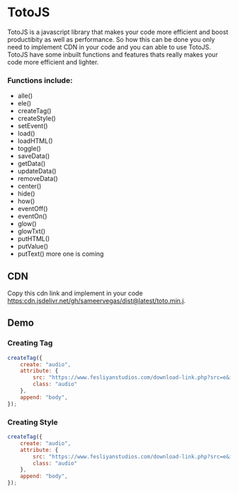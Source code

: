 # TotoJS
TotoJS is a javascript library that makes your code more
efficient and boost productibity as well as performance.
So how this can be done you only need to implement CDN in your code and you can able to use TotoJS.
TotoJS have some inbuilt functions and features thats really makes your code more efficient and lighter.
### Functions include:
- alle()
- ele()
- createTag()
- createStyle()
- setEvent()
- load()
- loadHTML()
- toggle()
- saveData()
- getData()
- updateData()
- removeData()
- center()
- hide()
- how()
- eventOff()
- eventOn()
- glow()
- glowTxt()
- putHTML()
- putValue()
- putText()
more one is coming
## CDN 
Copy this cdn link and implement in your code [https:cdn.jsdelivr.net/gh/sameervegas/dist@latest/toto.min.j](https:cdn.jsdelivr.net/gh/sameervegas/dist@latest/toto.min.js).

## Demo
### Creating Tag
```javascript
createTag({
    create: "audio",
    attribute: {
        src: "https://www.fesliyanstudios.com/download-link.php?src=e&id=215",
        class: "audio"
    },
    append: "body",
});
```
### Creating Style
```javascript
createTag({
    create: "audio",
    attribute: {
        src: "https://www.fesliyanstudios.com/download-link.php?src=e&id=215",
        class: "audio"
    },
    append: "body",
});

